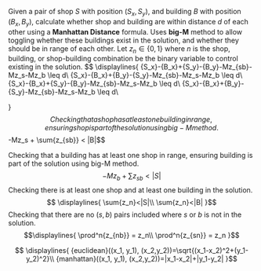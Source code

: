Given a pair of shop $S$ with position $(S_x, S_y)$, and building $B$ with position $(B_x, B_y)$, calculate whether shop and building are within distance $d$ of each other using a **Manhattan Distance** formula. Uses **big-M** method to allow toggling whether these buildings exist in the solution, and whether they should be in range of each other. Let $z_n \in \{0, 1\}$ where $n$ is the shop, building, or shop-building combination be the binary variable to control existing in the solution.
$$
\displaylines{
{S_x}-{B_x}+{S_y}-{B_y}-Mz_{sb}-Mz_s-Mz_b \leq d\\
{S_x}-{B_x}+{B_y}-{S_y}-Mz_{sb}-Mz_s-Mz_b \leq d\\
{S_x}-{B_x}+{S_y}-{B_y}-Mz_{sb}-Mz_s-Mz_b \leq d\\
{S_x}-{B_x}+{B_y}-{S_y}-Mz_{sb}-Mz_s-Mz_b \leq d\\

}
$$
Checking that a shop has at least one building in range, ensuring shop is part of the solution using big-M method.
$$-Mz_s + \sum{z_{sb}}  < |B|$$

Checking that a building has at least one shop in range, ensuring building is part of the solution using big-M method. $$-Mz_b + \sum{z_{sb}} < |S|$$
Checking there is at least one shop and at least one building in the solution. $$
\displaylines{
\sum{z_n}<|S|\\
\sum{z_n}<|B|
}$$
Checking that there are no $(s,b)$ pairs included where $s$ or $b$ is not in the solution. $$\displaylines{
\prod^n{z_{nb}} = z_n\\
\prod^n{z_{sn}} = z_n
}$$

$$
\displaylines{
{euclidean}((x_1, y_1), (x_2,y_2))=\sqrt{(x_1-x_2)^2+(y_1-y_2)^2}\\
{manhattan}((x_1, y_1), (x_2,y_2))=|x_1-x_2|+|y_1-y_2|
}$$